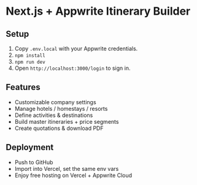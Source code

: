 # Next.js + Appwrite Itinerary Builder

## Setup

1. Copy `.env.local` with your Appwrite credentials.
2. `npm install`
3. `npm run dev`
4. Open `http://localhost:3000/login` to sign in.

## Features

- Customizable company settings
- Manage hotels / homestays / resorts
- Define activities & destinations
- Build master itineraries + price segments
- Create quotations & download PDF

## Deployment

- Push to GitHub
- Import into Vercel, set the same env vars
- Enjoy free hosting on Vercel + Appwrite Cloud
